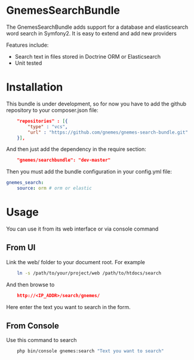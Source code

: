 GnemesSearchBundle
==================

The GnemesSearchBundle adds support for a database and elasticsearch word search in Symfony2.
It is easy to extend and add new providers 

Features include:

- Search text in files stored in Doctrine ORM or Elasticsearch
- Unit tested

Installation
============

This bundle is under development, so for now you have to add the github repository to your composer.json file:

```json
    "repositories" : [{
        "type" : "vcs",
        "url" : "https://github.com/gnemes/gnemes-search-bundle.git"
    }],
```

And then just add the dependency in the require section:

```json
    "gnemes/searchbundle": "dev-master"
```

Then you must add the bundle configuration in your config.yml file:

```yml
gnemes_search:
    source: orm # orm or elastic
```

Usage
=====

You can use it from its web interface or via console command

From UI
-------

Link the web/ folder to your document root. For example 

```bash
    ln -s /path/to/your/project/web /path/to/htdocs/search
```

And then browse to

```json
    http://<IP_ADDR>/search/gnemes/
```

Here enter the text you want to search in the form.

From Console
------------

Use this command to search

```bash
    php bin/console gnemes:search "Text you want to search"
```